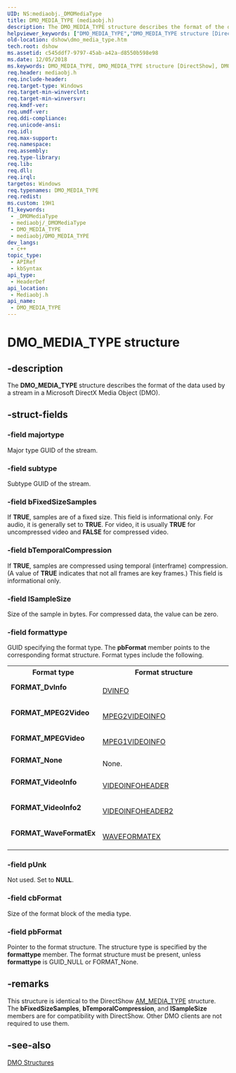```yaml
---
UID: NS:mediaobj._DMOMediaType
title: DMO_MEDIA_TYPE (mediaobj.h)
description: The DMO_MEDIA_TYPE structure describes the format of the data used by a stream in a Microsoft DirectX Media Object (DMO).
helpviewer_keywords: ["DMO_MEDIA_TYPE","DMO_MEDIA_TYPE structure [DirectShow]","DMO_MEDIA_TYPEStructure","FORMAT_DvInfo","FORMAT_MPEG2Video","FORMAT_MPEGVideo","FORMAT_None","FORMAT_VideoInfo","FORMAT_VideoInfo2","FORMAT_WaveFormatEx","_DMOMediaType","dshow.dmo_media_type","mediaobj/DMO_MEDIA_TYPE"]
old-location: dshow\dmo_media_type.htm
tech.root: dshow
ms.assetid: c545ddf7-9797-45ab-a42a-d8550b598e98
ms.date: 12/05/2018
ms.keywords: DMO_MEDIA_TYPE, DMO_MEDIA_TYPE structure [DirectShow], DMO_MEDIA_TYPEStructure, FORMAT_DvInfo, FORMAT_MPEG2Video, FORMAT_MPEGVideo, FORMAT_None, FORMAT_VideoInfo, FORMAT_VideoInfo2, FORMAT_WaveFormatEx, _DMOMediaType, dshow.dmo_media_type, mediaobj/DMO_MEDIA_TYPE
req.header: mediaobj.h
req.include-header: 
req.target-type: Windows
req.target-min-winverclnt: 
req.target-min-winversvr: 
req.kmdf-ver: 
req.umdf-ver: 
req.ddi-compliance: 
req.unicode-ansi: 
req.idl: 
req.max-support: 
req.namespace: 
req.assembly: 
req.type-library: 
req.lib: 
req.dll: 
req.irql: 
targetos: Windows
req.typenames: DMO_MEDIA_TYPE
req.redist: 
ms.custom: 19H1
f1_keywords:
 - _DMOMediaType
 - mediaobj/_DMOMediaType
 - DMO_MEDIA_TYPE
 - mediaobj/DMO_MEDIA_TYPE
dev_langs:
 - c++
topic_type:
 - APIRef
 - kbSyntax
api_type:
 - HeaderDef
api_location:
 - Mediaobj.h
api_name:
 - DMO_MEDIA_TYPE
---
```


# DMO_MEDIA_TYPE structure


## -description

The <b>DMO_MEDIA_TYPE</b> structure describes the format of the data used by a stream in a Microsoft DirectX Media Object (DMO).

## -struct-fields

### -field majortype

Major type GUID of the stream.

### -field subtype

Subtype GUID of the stream.

### -field bFixedSizeSamples

If <b>TRUE</b>, samples are of a fixed size. This field is informational only. For audio, it is generally set to <b>TRUE</b>. For video, it is usually <b>TRUE</b> for uncompressed video and <b>FALSE</b> for compressed video.

### -field bTemporalCompression

If <b>TRUE</b>, samples are compressed using temporal (interframe) compression. (A value of <b>TRUE</b> indicates that not all frames are key frames.) This field is informational only.

### -field lSampleSize

Size of the sample in bytes. For compressed data, the value can be zero.

### -field formattype

GUID specifying the format type. The <b>pbFormat</b> member points to the corresponding format structure. Format types include the following.

<table>
<tr>
<th>Format type</th>
<th>Format structure</th>
</tr>
<tr>
<td width="40%"><a id="FORMAT_DvInfo"></a><a id="format_dvinfo"></a><a id="FORMAT_DVINFO"></a><dl>
<dt><b>FORMAT_DvInfo</b></dt>
</dl>
</td>
<td width="60%">

<a href="/windows/desktop/api/strmif/ns-strmif-dvinfo">DVINFO</a>


</td>
</tr>
<tr>
<td width="40%"><a id="FORMAT_MPEG2Video"></a><a id="format_mpeg2video"></a><a id="FORMAT_MPEG2VIDEO"></a><dl>
<dt><b>FORMAT_MPEG2Video</b></dt>
</dl>
</td>
<td width="60%">

<a href="/previous-versions/windows/desktop/api/dvdmedia/ns-dvdmedia-mpeg2videoinfo">MPEG2VIDEOINFO</a>


</td>
</tr>
<tr>
<td width="40%"><a id="FORMAT_MPEGVideo"></a><a id="format_mpegvideo"></a><a id="FORMAT_MPEGVIDEO"></a><dl>
<dt><b>FORMAT_MPEGVideo</b></dt>
</dl>
</td>
<td width="60%">

<a href="/previous-versions/windows/desktop/api/amvideo/ns-amvideo-mpeg1videoinfo">MPEG1VIDEOINFO</a>


</td>
</tr>
<tr>
<td width="40%"><a id="FORMAT_None"></a><a id="format_none"></a><a id="FORMAT_NONE"></a><dl>
<dt><b>FORMAT_None</b></dt>
</dl>
</td>
<td width="60%">
None.

</td>
</tr>
<tr>
<td width="40%"><a id="FORMAT_VideoInfo"></a><a id="format_videoinfo"></a><a id="FORMAT_VIDEOINFO"></a><dl>
<dt><b>FORMAT_VideoInfo</b></dt>
</dl>
</td>
<td width="60%">

<a href="/previous-versions/windows/desktop/api/amvideo/ns-amvideo-videoinfoheader">VIDEOINFOHEADER</a>


</td>
</tr>
<tr>
<td width="40%"><a id="FORMAT_VideoInfo2"></a><a id="format_videoinfo2"></a><a id="FORMAT_VIDEOINFO2"></a><dl>
<dt><b>FORMAT_VideoInfo2</b></dt>
</dl>
</td>
<td width="60%">

<a href="/previous-versions/windows/desktop/api/dvdmedia/ns-dvdmedia-videoinfoheader2">VIDEOINFOHEADER2</a>


</td>
</tr>
<tr>
<td width="40%"><a id="FORMAT_WaveFormatEx"></a><a id="format_waveformatex"></a><a id="FORMAT_WAVEFORMATEX"></a><dl>
<dt><b>FORMAT_WaveFormatEx</b></dt>
</dl>
</td>
<td width="60%">

<a href="/previous-versions/dd757713(v=vs.85)">WAVEFORMATEX</a>


</td>
</tr>
</table>

### -field pUnk

Not used. Set to <b>NULL</b>.

### -field cbFormat

Size of the format block of the media type.

### -field pbFormat

Pointer to the format structure. The structure type is specified by the <b>formattype</b> member. The format structure must be present, unless <b>formattype</b> is GUID_NULL or FORMAT_None.

## -remarks

This structure is identical to the DirectShow <a href="/windows/desktop/api/strmif/ns-strmif-am_media_type">AM_MEDIA_TYPE</a> structure. The <b>bFixedSizeSamples</b>, <b>bTemporalCompression</b>, and <b>lSampleSize</b> members are for compatibility with DirectShow. Other DMO clients are not required to use them.

## -see-also

<a href="/windows/desktop/DirectShow/dmo-structures">DMO Structures</a>